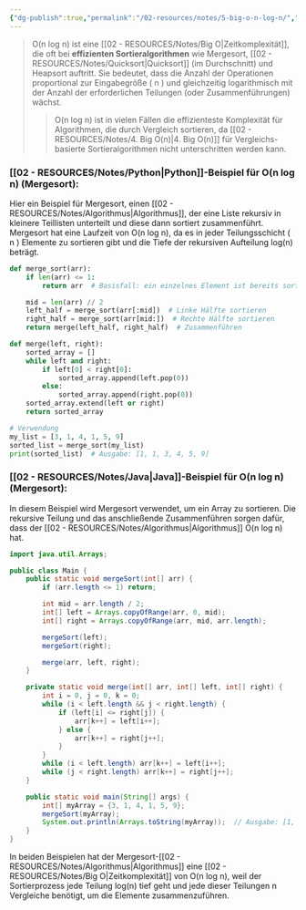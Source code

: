 ```yaml
---
{"dg-publish":true,"permalink":"/02-resources/notes/5-big-o-n-log-n/","tags":["code/time-complexity","code/python","code/java","code/algorithmus"],"noteIcon":"","updated":"2025-09-05T10:12:26.000+02:00"}
---
```


<style> .container {font-family: sans-serif; text-align: center;} .button-wrapper button {z-index: 1;height: 40px; width: 100px; margin: 10px;padding: 5px;} .excalidraw .App-menu_top .buttonList { display: flex;} .excalidraw-wrapper { height: 800px; margin: 50px; position: relative;} :root[dir="ltr"] .excalidraw .layer-ui__wrapper .zen-mode-transition.App-menu_bottom--transition-left {transform: none;} </style><script src="https://cdn.jsdelivr.net/npm/react@17/umd/react.production.min.js"></script><script src="https://cdn.jsdelivr.net/npm/react-dom@17/umd/react-dom.production.min.js"></script><script type="text/javascript" src="https://cdn.jsdelivr.net/npm/@excalidraw/excalidraw@0/dist/excalidraw.production.min.js"></script><div id="O(n_log_n)_2024-10-31_2049.58.excalidraw.md1"></div><script>(function(){const InitialData={"type":"excalidraw","version":2,"source":"https://github.com/zsviczian/obsidian-excalidraw-plugin/releases/tag/2.5.2","elements":[{"type":"line","version":86,"versionNonce":846295104,"index":"a0","isDeleted":false,"id":"22xlk16OtIDQC9Clkh8QD","fillStyle":"solid","strokeWidth":4,"strokeStyle":"solid","roughness":2,"opacity":100,"angle":0,"x":-420.74055497858546,"y":-314.9179678509385,"strokeColor":"#1e1e1e","backgroundColor":"transparent","width":3,"height":573,"seed":1447570368,"groupIds":[],"frameId":null,"roundness":{"type":2},"boundElements":[],"updated":1730404200923,"link":null,"locked":false,"startBinding":null,"endBinding":null,"lastCommittedPoint":null,"startArrowhead":null,"endArrowhead":null,"points":[[0,0],[3,573]]},{"type":"line","version":133,"versionNonce":2069456960,"index":"a1","isDeleted":false,"id":"e3hyvs-SzDHB1N2lL0Iru","fillStyle":"solid","strokeWidth":4,"strokeStyle":"solid","roughness":2,"opacity":100,"angle":0,"x":-416.74055497858546,"y":260.08203214906155,"strokeColor":"#1e1e1e","backgroundColor":"transparent","width":722,"height":10,"seed":2077012928,"groupIds":[],"frameId":null,"roundness":{"type":2},"boundElements":[],"updated":1730404200923,"link":null,"locked":false,"startBinding":null,"endBinding":null,"lastCommittedPoint":null,"startArrowhead":null,"endArrowhead":null,"points":[[0,0],[722,-10]]},{"type":"line","version":89,"versionNonce":1417830464,"index":"a2","isDeleted":false,"id":"z5DtphfJulXVIl2zoRhD2","fillStyle":"solid","strokeWidth":4,"strokeStyle":"solid","roughness":2,"opacity":100,"angle":0,"x":-442.74055497858546,"y":-279.9179678509385,"strokeColor":"#1e1e1e","backgroundColor":"transparent","width":19,"height":35,"seed":260062144,"groupIds":[],"frameId":null,"roundness":{"type":2},"boundElements":[],"updated":1730404200923,"link":null,"locked":false,"startBinding":null,"endBinding":null,"lastCommittedPoint":null,"startArrowhead":null,"endArrowhead":null,"points":[[0,0],[19,-35]]},{"type":"line","version":28,"versionNonce":231495744,"index":"a3","isDeleted":false,"id":"E1GlfqCd2sReWUQ8eXL_H","fillStyle":"solid","strokeWidth":4,"strokeStyle":"solid","roughness":2,"opacity":100,"angle":0,"x":-420.74055497858546,"y":-313.9179678509385,"strokeColor":"#1e1e1e","backgroundColor":"transparent","width":16,"height":24,"seed":1937949632,"groupIds":[],"frameId":null,"roundness":{"type":2},"boundElements":[],"updated":1730404200923,"link":null,"locked":false,"startBinding":null,"endBinding":null,"lastCommittedPoint":null,"startArrowhead":null,"endArrowhead":null,"points":[[0,0],[16,24]]},{"type":"line","version":8,"versionNonce":2065125440,"index":"a4","isDeleted":false,"id":"6wcK5x6Le9G7xf0spgYAz","fillStyle":"solid","strokeWidth":4,"strokeStyle":"solid","roughness":2,"opacity":100,"angle":0,"x":304.25944502141454,"y":248.08203214906155,"strokeColor":"#1e1e1e","backgroundColor":"transparent","width":25,"height":11,"seed":1173638080,"groupIds":[],"frameId":null,"roundness":{"type":2},"boundElements":[],"updated":1730404200923,"link":null,"locked":false,"startBinding":null,"endBinding":null,"lastCommittedPoint":null,"startArrowhead":null,"endArrowhead":null,"points":[[0,0],[-25,-11]]},{"type":"line","version":14,"versionNonce":1950566464,"index":"a5","isDeleted":false,"id":"ncS4XK48kTLiQgG8gUuD7","fillStyle":"solid","strokeWidth":4,"strokeStyle":"solid","roughness":2,"opacity":100,"angle":0,"x":305.25944502141454,"y":250.08203214906155,"strokeColor":"#1e1e1e","backgroundColor":"transparent","width":20,"height":14,"seed":1626657728,"groupIds":[],"frameId":null,"roundness":{"type":2},"boundElements":[],"updated":1730404200923,"link":null,"locked":false,"startBinding":null,"endBinding":null,"lastCommittedPoint":null,"startArrowhead":null,"endArrowhead":null,"points":[[0,0],[-20,14]]},{"type":"text","version":97,"versionNonce":73989056,"index":"a6","isDeleted":false,"id":"DsSUslFK","fillStyle":"solid","strokeWidth":4,"strokeStyle":"solid","roughness":2,"opacity":100,"angle":0,"x":-125.74055497858546,"y":260.08203214906155,"strokeColor":"#1e1e1e","backgroundColor":"transparent","width":166.18069458007812,"height":37.800000000000004,"seed":1520720832,"groupIds":[],"frameId":null,"roundness":null,"boundElements":[],"updated":1730404200924,"link":null,"locked":false,"fontSize":28,"fontFamily":6,"text":"Input Size (n)","rawText":"Input Size (n)","textAlign":"left","verticalAlign":"top","containerId":null,"originalText":"Input Size (n)","autoResize":true,"lineHeight":1.35},{"type":"text","version":112,"versionNonce":260415552,"index":"a7","isDeleted":false,"id":"9wZch8DV","fillStyle":"solid","strokeWidth":4,"strokeStyle":"solid","roughness":2,"opacity":100,"angle":4.723593972811037,"x":-489.2462705162005,"y":-127.41811367230781,"strokeColor":"#1e1e1e","backgroundColor":"transparent","width":63.63618469238281,"height":37.800000000000004,"seed":86172608,"groupIds":[],"frameId":null,"roundness":null,"boundElements":[],"updated":1730404200924,"link":null,"locked":false,"fontSize":28,"fontFamily":6,"text":"Time","rawText":"Time","textAlign":"left","verticalAlign":"top","containerId":null,"originalText":"Time","autoResize":true,"lineHeight":1.35},{"type":"arrow","version":502,"versionNonce":1307126720,"index":"aI","isDeleted":false,"id":"D-WBkzm1aWm4kwK7wcgX4","fillStyle":"solid","strokeWidth":4,"strokeStyle":"solid","roughness":0,"opacity":100,"angle":0,"x":-410.59913793103453,"y":252.69100215517238,"strokeColor":"#f08c00","backgroundColor":"transparent","width":640.6896551724138,"height":431.03448275862064,"seed":1236319168,"groupIds":[],"frameId":null,"roundness":{"type":2},"boundElements":[],"updated":1730404200924,"link":null,"locked":false,"startBinding":null,"endBinding":null,"lastCommittedPoint":null,"startArrowhead":null,"endArrowhead":"arrow","points":[[0,0],[321.3793103448275,-114.4827586206896],[640.6896551724138,-431.03448275862064]]},{"type":"text","version":108,"versionNonce":1096839232,"index":"aJ","isDeleted":false,"id":"VIPKbQmx","fillStyle":"solid","strokeWidth":4,"strokeStyle":"solid","roughness":0,"opacity":100,"angle":5.494143481980993,"x":100.20838060534857,"y":-139.5782647511142,"strokeColor":"#f08c00","backgroundColor":"transparent","width":113.12092590332031,"height":21.6,"seed":329466816,"groupIds":[],"frameId":null,"roundness":null,"boundElements":[],"updated":1730404200924,"link":"[[O(n log n)\|O(n log n)]]","locked":false,"fontSize":16,"fontFamily":6,"text":"📍[[O(n log n)\|O(n log n)]]","rawText":"[[O(n log n)\|O(n log n)]]","textAlign":"left","verticalAlign":"top","containerId":null,"originalText":"📍[[O(n log n)\|O(n log n)]]","autoResize":true,"lineHeight":1.35},{"type":"arrow","version":115,"versionNonce":383803456,"index":"a8","isDeleted":true,"id":"27G4mRiUcyEX0nxuWYtMu","fillStyle":"solid","strokeWidth":4,"strokeStyle":"solid","roughness":0,"opacity":100,"angle":0,"x":-415.3612446337579,"y":253.18548042492364,"strokeColor":"#2f9e44","backgroundColor":"transparent","width":684,"height":13,"seed":1854958528,"groupIds":[],"frameId":null,"roundness":{"type":2},"boundElements":[],"updated":1730404223433,"link":null,"locked":false,"startBinding":null,"endBinding":null,"lastCommittedPoint":null,"startArrowhead":null,"endArrowhead":"arrow","points":[[0,0],[684,-13]]},{"type":"text","version":91,"versionNonce":1859040192,"index":"a9","isDeleted":true,"id":"XgMo1eLe","fillStyle":"solid","strokeWidth":4,"strokeStyle":"solid","roughness":2,"opacity":100,"angle":0,"x":165.98358295244896,"y":214.80617008009608,"strokeColor":"#2f9e44","backgroundColor":"transparent","width":62.496826171875,"height":21.6,"seed":1628238784,"groupIds":[],"frameId":null,"roundness":null,"boundElements":[],"updated":1730404222674,"link":"[[O1\|O1]]","locked":false,"fontSize":16,"fontFamily":6,"text":"📍[[O1\|O1]]","rawText":"[[O1\|O1]]","textAlign":"left","verticalAlign":"top","containerId":null,"originalText":"📍[[O1\|O1]]","autoResize":true,"lineHeight":1.35},{"type":"arrow","version":244,"versionNonce":1104390208,"index":"aA","isDeleted":true,"id":"YlKoz3tVIYy45929U5Ymk","fillStyle":"solid","strokeWidth":4,"strokeStyle":"solid","roughness":0,"opacity":100,"angle":0,"x":-414.0474137931034,"y":256.13927801724134,"strokeColor":"#1971c2","backgroundColor":"transparent","width":701.3793103448274,"height":295.1724137931034,"seed":1656257472,"groupIds":[],"frameId":null,"roundness":{"type":2},"boundElements":[],"updated":1730404217678,"link":null,"locked":false,"startBinding":null,"endBinding":null,"lastCommittedPoint":null,"startArrowhead":null,"endArrowhead":"arrow","points":[[0,0],[701.3793103448274,-295.1724137931034]]},{"type":"text","version":154,"versionNonce":1106556992,"index":"aB","isDeleted":true,"id":"b8cj9diV","fillStyle":"solid","strokeWidth":4,"strokeStyle":"solid","roughness":0,"opacity":100,"angle":5.826417420157298,"x":171.1295440212897,"y":-36.15075977271073,"strokeColor":"#1971c2","backgroundColor":"transparent","width":72.4808349609375,"height":21.6,"seed":900924352,"groupIds":[],"frameId":null,"roundness":null,"boundElements":[],"updated":1730404216513,"link":"[[O(n)\|O(n)]]","locked":false,"fontSize":16,"fontFamily":6,"text":"📍[[O(n)\|O(n)]]","rawText":"[[O(n)\|O(n)]]","textAlign":"left","verticalAlign":"top","containerId":null,"originalText":"📍[[O(n)\|O(n)]]","autoResize":true,"lineHeight":1.35},{"type":"arrow","version":270,"versionNonce":1175851968,"index":"aC","isDeleted":true,"id":"v0lxRiDpmjYLSgCYojwO0","fillStyle":"solid","strokeWidth":4,"strokeStyle":"solid","roughness":0,"opacity":100,"angle":0,"x":-414.0474137931034,"y":256.8289331896552,"strokeColor":"#2f9e44","backgroundColor":"transparent","width":436.551724137931,"height":514.4827586206895,"seed":1478265792,"groupIds":[],"frameId":null,"roundness":{"type":2},"boundElements":[],"updated":1730404210533,"link":null,"locked":false,"startBinding":null,"endBinding":null,"lastCommittedPoint":null,"startArrowhead":null,"endArrowhead":"arrow","points":[[0,0],[304.13793103448273,-269.6551724137931],[436.551724137931,-514.4827586206895]]},{"type":"text","version":107,"versionNonce":403642432,"index":"aD","isDeleted":true,"id":"Q69io56L","fillStyle":"solid","strokeWidth":4,"strokeStyle":"solid","roughness":0,"opacity":100,"angle":5.237953054781757,"x":-72.3492541584875,"y":-199.5334267072389,"strokeColor":"#2f9e44","backgroundColor":"transparent","width":78.56085205078125,"height":21.6,"seed":68490176,"groupIds":[],"frameId":null,"roundness":null,"boundElements":[],"updated":1730404209693,"link":"[[O(n²)\|O(n²)]]","locked":false,"fontSize":16,"fontFamily":6,"text":"📍[[O(n²)\|O(n²)]]","rawText":"[[O(n²)\|O(n²)]]","textAlign":"left","verticalAlign":"top","containerId":null,"originalText":"📍[[O(n²)\|O(n²)]]","autoResize":true,"lineHeight":1.35},{"type":"arrow","version":335,"versionNonce":493551680,"index":"aE","isDeleted":true,"id":"6Kv8xdNjhireK7V0_h3Xe","fillStyle":"solid","strokeWidth":4,"strokeStyle":"solid","roughness":0,"opacity":100,"angle":0,"x":-411.28879310344826,"y":254.07031249999994,"strokeColor":"#1e1e1e","backgroundColor":"transparent","width":331.0344827586206,"height":526.206896551724,"seed":800889792,"groupIds":[],"frameId":null,"roundness":{"type":2},"boundElements":[],"updated":1730404211279,"link":null,"locked":false,"startBinding":null,"endBinding":null,"lastCommittedPoint":null,"startArrowhead":null,"endArrowhead":"arrow","points":[[0,0],[236.55172413793093,-315.8620689655172],[331.0344827586206,-526.206896551724]]},{"type":"text","version":106,"versionNonce":540650432,"index":"aF","isDeleted":true,"id":"veM0a4y5","fillStyle":"solid","strokeWidth":4,"strokeStyle":"solid","roughness":0,"opacity":100,"angle":5.181153299986048,"x":-185.97224553399883,"y":-169.78594705349707,"strokeColor":"#1e1e1e","backgroundColor":"transparent","width":78.56085205078125,"height":21.6,"seed":221455296,"groupIds":[],"frameId":null,"roundness":null,"boundElements":[],"updated":1730404211778,"link":"[[O(n³)\|O(n³)]]","locked":false,"fontSize":16,"fontFamily":6,"text":"📍[[O(n³)\|O(n³)]]","rawText":"[[O(n³)\|O(n³)]]","textAlign":"left","verticalAlign":"top","containerId":null,"originalText":"📍[[O(n³)\|O(n³)]]","autoResize":true,"lineHeight":1.35},{"type":"arrow","version":452,"versionNonce":864581696,"index":"aG","isDeleted":true,"id":"PxQXJqZYoSIJ0IQctLGv_","fillStyle":"solid","strokeWidth":4,"strokeStyle":"solid","roughness":0,"opacity":100,"angle":0,"x":-411.9784482758621,"y":255.44962284482762,"strokeColor":"#e03131","backgroundColor":"transparent","width":704.1379310344827,"height":154.4827586206897,"seed":177777600,"groupIds":[],"frameId":null,"roundness":{"type":2},"boundElements":[],"updated":1730404221433,"link":null,"locked":false,"startBinding":null,"endBinding":null,"lastCommittedPoint":null,"startArrowhead":null,"endArrowhead":"arrow","points":[[0,0],[217.9310344827586,-125.5172413793104],[704.1379310344827,-154.4827586206897]]},{"type":"text","version":130,"versionNonce":755899328,"index":"aH","isDeleted":true,"id":"8d0CMKN2","fillStyle":"solid","strokeWidth":4,"strokeStyle":"solid","roughness":0,"opacity":100,"angle":0,"x":163.61268472906386,"y":72.81415486453199,"strokeColor":"#e03131","backgroundColor":"transparent","width":99.79289245605469,"height":21.6,"seed":1376596928,"groupIds":[],"frameId":null,"roundness":null,"boundElements":[],"updated":1730404220531,"link":"[[O(log n)\|O(log n)]]","locked":false,"fontSize":16,"fontFamily":6,"text":"📍[[O(log n)\|O(log n)]]","rawText":"[[O(log n)\|O(log n)]]","textAlign":"left","verticalAlign":"top","containerId":null,"originalText":"📍[[O(log n)\|O(log n)]]","autoResize":true,"lineHeight":1.35},{"type":"arrow","version":193,"versionNonce":551830464,"index":"aK","isDeleted":true,"id":"TSaSEwXtbqLdApSKorSFZ","fillStyle":"solid","strokeWidth":4,"strokeStyle":"solid","roughness":0,"opacity":100,"angle":0,"x":-406.46120689655174,"y":249.24272629310343,"strokeColor":"#e03131","backgroundColor":"transparent","width":213.1034482758621,"height":533.7931034482758,"seed":235195328,"groupIds":[],"frameId":null,"roundness":{"type":2},"boundElements":[],"updated":1730404213658,"link":null,"locked":false,"startBinding":null,"endBinding":null,"lastCommittedPoint":null,"startArrowhead":null,"endArrowhead":"arrow","points":[[0,0],[161.37931034482756,-277.24137931034477],[213.1034482758621,-533.7931034482758]]},{"type":"text","version":95,"versionNonce":1651501120,"index":"aL","isDeleted":true,"id":"FR7fK4h4","fillStyle":"solid","strokeWidth":4,"strokeStyle":"solid","roughness":0,"opacity":100,"angle":4.85990474664134,"x":-266.31280099641276,"y":-217.7311854317358,"strokeColor":"#e03131","backgroundColor":"transparent","width":77.9678955078125,"height":21.6,"seed":1391809472,"groupIds":[],"frameId":null,"roundness":null,"boundElements":[],"updated":1730404212408,"link":"[[O(2ⁿ)\|O(2ⁿ)]]","locked":false,"fontSize":16,"fontFamily":6,"text":"📍[[O(2ⁿ)\|O(2ⁿ)]]","rawText":"[[O(2ⁿ)\|O(2ⁿ)]]","textAlign":"left","verticalAlign":"top","containerId":null,"originalText":"📍[[O(2ⁿ)\|O(2ⁿ)]]","autoResize":true,"lineHeight":1.35},{"type":"arrow","version":95,"versionNonce":1635113920,"index":"aM","isDeleted":true,"id":"V-n_mvWKbtAbOCPeP9IV-","fillStyle":"solid","strokeWidth":4,"strokeStyle":"solid","roughness":0,"opacity":100,"angle":0,"x":-406.46120689655174,"y":252.69100215517238,"strokeColor":"#f08c00","backgroundColor":"transparent","width":76.55172413793105,"height":557.9310344827586,"seed":949279680,"groupIds":[],"frameId":null,"roundness":{"type":2},"boundElements":[],"updated":1730404215266,"link":null,"locked":false,"startBinding":null,"endBinding":null,"lastCommittedPoint":null,"startArrowhead":null,"endArrowhead":"arrow","points":[[0,0],[59.31034482758622,-277.24137931034477],[76.55172413793105,-557.9310344827586]]},{"type":"text","version":128,"versionNonce":1002295360,"index":"aN","isDeleted":true,"id":"Gfwz0h0a","fillStyle":"solid","strokeWidth":4,"strokeStyle":"solid","roughness":0,"opacity":100,"angle":4.8159130645368435,"x":-388.9226994827751,"y":-233.5744948633648,"strokeColor":"#f08c00","backgroundColor":"transparent","width":76.25685119628906,"height":21.6,"seed":1359176640,"groupIds":[],"frameId":null,"roundness":null,"boundElements":[],"updated":1730404214586,"link":"[[O(n!)\|O(n!)]]","locked":false,"fontSize":16,"fontFamily":6,"text":"📍[[O(n!)\|O(n!)]]","rawText":"[[O(n!)\|O(n!)]]","textAlign":"left","verticalAlign":"top","containerId":null,"originalText":"📍[[O(n!)\|O(n!)]]","autoResize":true,"lineHeight":1.35},{"type":"arrow","version":122,"versionNonce":1234469824,"index":"aO","isDeleted":true,"id":"GirLYHqViroie4QU9moNC","fillStyle":"solid","strokeWidth":4,"strokeStyle":"solid","roughness":0,"opacity":100,"angle":0,"x":-408.53017241379314,"y":253.38065732758622,"strokeColor":"#1e1e1e","backgroundColor":"transparent","width":702.7586206896551,"height":224.82758620689657,"seed":1784736704,"groupIds":[],"frameId":null,"roundness":{"type":2},"boundElements":[],"updated":1730404218532,"link":null,"locked":false,"startBinding":null,"endBinding":null,"lastCommittedPoint":null,"startArrowhead":null,"endArrowhead":"arrow","points":[[0,0],[702.7586206896551,-224.82758620689657]]},{"type":"text","version":85,"versionNonce":12161088,"index":"aP","isDeleted":true,"id":"rvpHWVkb","fillStyle":"solid","strokeWidth":4,"strokeStyle":"solid","roughness":0,"opacity":100,"angle":6.029878855035,"x":173.6720996132692,"y":27.531003174353998,"strokeColor":"#1e1e1e","backgroundColor":"transparent","width":81.2620849609375,"height":21.6,"seed":248345536,"groupIds":[],"frameId":null,"roundness":null,"boundElements":[],"updated":1730404219614,"link":"[[O(√n)\|O(√n)]]","locked":false,"fontSize":16,"fontFamily":6,"text":"📍[[O(√n)\|O(√n)]]","rawText":"[[O(√n)\|O(√n)]]","textAlign":"left","verticalAlign":"top","containerId":null,"originalText":"📍[[O(√n)\|O(√n)]]","autoResize":true,"lineHeight":1.35}],"appState":{"theme":"dark","viewBackgroundColor":"#ffffff","currentItemStrokeColor":"#1e1e1e","currentItemBackgroundColor":"transparent","currentItemFillStyle":"solid","currentItemStrokeWidth":2,"currentItemStrokeStyle":"solid","currentItemRoughness":1,"currentItemOpacity":100,"currentItemFontFamily":5,"currentItemFontSize":20,"currentItemTextAlign":"left","currentItemStartArrowhead":null,"currentItemEndArrowhead":"arrow","currentItemArrowType":"round","scrollX":377.625,"scrollY":453.7890625,"zoom":{"value":1},"currentItemRoundness":"round","gridSize":20,"gridStep":5,"gridModeEnabled":false,"gridColor":{"Bold":"rgba(217, 217, 217, 0.5)","Regular":"rgba(230, 230, 230, 0.5)"},"currentStrokeOptions":null,"frameRendering":{"enabled":true,"clip":true,"name":true,"outline":true},"objectsSnapModeEnabled":false,"activeTool":{"type":"selection","customType":null,"locked":false,"lastActiveTool":null}},"files":{}};InitialData.scrollToContent=true;App=()=>{const e=React.useRef(null),t=React.useRef(null),[n,i]=React.useState({width:void 0,height:void 0});return React.useEffect(()=>{i({width:t.current.getBoundingClientRect().width,height:t.current.getBoundingClientRect().height});const e=()=>{i({width:t.current.getBoundingClientRect().width,height:t.current.getBoundingClientRect().height})};return window.addEventListener("resize",e),()=>window.removeEventListener("resize",e)},[t]),React.createElement(React.Fragment,null,React.createElement("div",{className:"excalidraw-wrapper",ref:t},React.createElement(ExcalidrawLib.Excalidraw,{ref:e,width:n.width,height:n.height,initialData:InitialData,viewModeEnabled:!0,zenModeEnabled:!0,gridModeEnabled:!1})))},excalidrawWrapper=document.getElementById("O(n_log_n)_2024-10-31_2049.58.excalidraw.md1");ReactDOM.render(React.createElement(App),excalidrawWrapper);})();</script>
>O(n log n) ist eine [[02 - RESOURCES/Notes/Big O\|Zeitkomplexität]], die oft bei **effizienten Sortieralgorithmen** wie Mergesort, 
>[[02 - RESOURCES/Notes/Quicksort\|Quicksort]] (im Durchschnitt) und Heapsort auftritt. Sie bedeutet, dass die Anzahl der Operationen proportional zur Eingabegröße \( n \) und gleichzeitig logarithmisch mit der Anzahl der erforderlichen Teilungen (oder Zusammenführungen) wächst. 
>>O(n log n) ist in vielen Fällen die effizienteste Komplexität für Algorithmen, die durch Vergleich sortieren, da [[02 - RESOURCES/Notes/4. Big O(n)\|4. Big O(n)]] für Vergleichs-basierte Sortieralgorithmen nicht unterschritten werden kann.

### [[02 - RESOURCES/Notes/Python\|Python]]-Beispiel für O(n log n) (Mergesort):
Hier ein Beispiel für Mergesort, einen [[02 - RESOURCES/Notes/Algorithmus\|Algorithmus]], der eine Liste rekursiv in kleinere Teillisten unterteilt und diese dann sortiert zusammenführt. Mergesort hat eine Laufzeit von O(n log n), da es in jeder Teilungsschicht \( n \) Elemente zu sortieren gibt und die Tiefe der rekursiven Aufteilung log(n) beträgt.

```python
def merge_sort(arr):
    if len(arr) <= 1:
        return arr  # Basisfall: ein einzelnes Element ist bereits sortiert

    mid = len(arr) // 2
    left_half = merge_sort(arr[:mid])  # Linke Hälfte sortieren
    right_half = merge_sort(arr[mid:])  # Rechte Hälfte sortieren
    return merge(left_half, right_half)  # Zusammenführen

def merge(left, right):
    sorted_array = []
    while left and right:
        if left[0] < right[0]:
            sorted_array.append(left.pop(0))
        else:
            sorted_array.append(right.pop(0))
    sorted_array.extend(left or right)
    return sorted_array

# Verwendung
my_list = [3, 1, 4, 1, 5, 9]
sorted_list = merge_sort(my_list)
print(sorted_list)  # Ausgabe: [1, 1, 3, 4, 5, 9]
```

### [[02 - RESOURCES/Notes/Java\|Java]]-Beispiel für O(n log n) (Mergesort):
In diesem Beispiel wird Mergesort verwendet, um ein Array zu sortieren. Die rekursive Teilung und das anschließende Zusammenführen sorgen dafür, dass der [[02 - RESOURCES/Notes/Algorithmus\|Algorithmus]] O(n log n) hat.

```java
import java.util.Arrays;

public class Main {
    public static void mergeSort(int[] arr) {
        if (arr.length <= 1) return;

        int mid = arr.length / 2;
        int[] left = Arrays.copyOfRange(arr, 0, mid);
        int[] right = Arrays.copyOfRange(arr, mid, arr.length);

        mergeSort(left);
        mergeSort(right);

        merge(arr, left, right);
    }

    private static void merge(int[] arr, int[] left, int[] right) {
        int i = 0, j = 0, k = 0;
        while (i < left.length && j < right.length) {
            if (left[i] <= right[j]) {
                arr[k++] = left[i++];
            } else {
                arr[k++] = right[j++];
            }
        }
        while (i < left.length) arr[k++] = left[i++];
        while (j < right.length) arr[k++] = right[j++];
    }

    public static void main(String[] args) {
        int[] myArray = {3, 1, 4, 1, 5, 9};
        mergeSort(myArray);
        System.out.println(Arrays.toString(myArray));  // Ausgabe: [1, 1, 3, 4, 5, 9]
    }
}
```

In beiden Beispielen hat der Mergesort-[[02 - RESOURCES/Notes/Algorithmus\|Algorithmus]] eine [[02 - RESOURCES/Notes/Big O\|Zeitkomplexität]] von O(n log n), weil der Sortierprozess jede Teilung log(n) tief geht und jede dieser Teilungen n Vergleiche benötigt, um die Elemente zusammenzuführen.